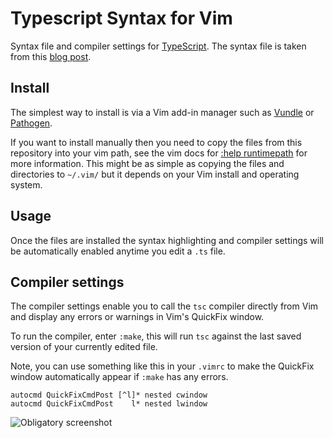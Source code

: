 Typescript Syntax for Vim
=========================

Syntax file and compiler settings for [TypeScript](http://typescriptlang.org). The syntax file is taken
from this [blog post](http://blogs.msdn.com/b/interoperability/archive/2012/10/01/sublime-text-vi-emacs-typescript-enabled.aspx).

Install
-------

The simplest way to install is via a Vim add-in manager such as [Vundle](https://github.com/gmarik/vundle) 
or [Pathogen](https://github.com/tpope/vim-pathogen/).

If you want to install manually then you need to copy the files from this repository into your vim path,
see the vim docs for [:help runtimepath](http://vimdoc.sourceforge.net/htmldoc/options.html#'runtimepath')
for more information. This might be as simple as copying the files and directories to `~/.vim/` but it 
depends on your Vim install and operating system.

Usage
-----

Once the files are installed the syntax highlighting and compiler settings will be automatically enabled anytime you 
edit a `.ts` file.

Compiler settings
-----------------

The compiler settings enable you to call the `tsc` compiler directly from Vim and display any errors or warnings
in Vim's QuickFix window. 

To run the compiler, enter `:make`, this will run `tsc` against the last saved version of your currently edited file.

Note, you can use something like this in your `.vimrc` to make the QuickFix window automatically appear
if `:make` has any errors.

```vim
autocmd QuickFixCmdPost [^l]* nested cwindow
autocmd QuickFixCmdPost    l* nested lwindow
```

![Obligatory screenshot](https://raw.github.com/leafgarland/typescript-vim/master/vimshot01.png)
